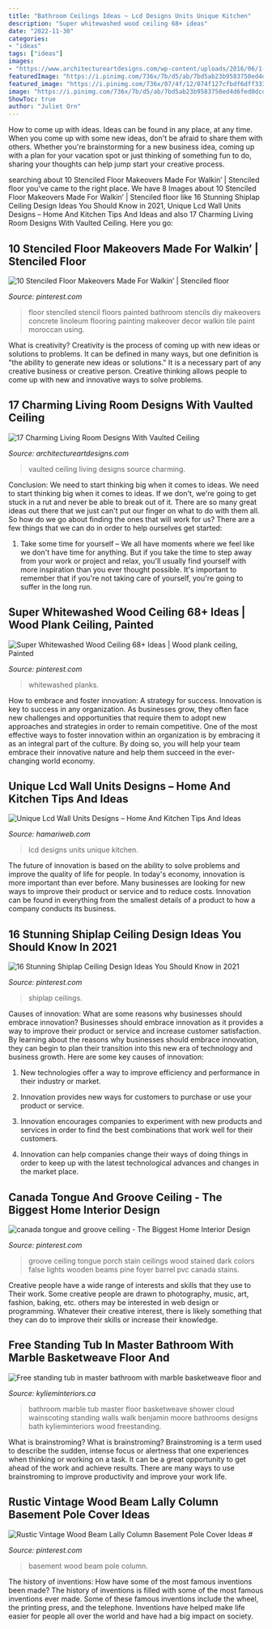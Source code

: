 ```yaml
---
title: "Bathroom Ceilings Ideas ~ Lcd Designs Units Unique Kitchen"
description: "Super whitewashed wood ceiling 68+ ideas"
date: "2022-11-30"
categories:
- "ideas"
tags: ["ideas"]
images:
- "https://www.architectureartdesigns.com/wp-content/uploads/2016/06/1-16.jpg"
featuredImage: "https://i.pinimg.com/736x/7b/d5/ab/7bd5ab23b9583750ed4d6fed0dcd9502.jpg"
featured_image: "https://i.pinimg.com/736x/07/4f/12/074f127cfbdf6dff333883a23edadb65.jpg"
image: "https://i.pinimg.com/736x/7b/d5/ab/7bd5ab23b9583750ed4d6fed0dcd9502.jpg"
ShowToc: true
author: "Juliet Orn"
---
```



How to come up with ideas.
Ideas can be found in any place, at any time. When you come up with some new ideas, don't be afraid to share them with others. Whether you're brainstorming for a new business idea, coming up with a plan for your vacation spot or just thinking of something fun to do, sharing your thoughts can help jump start your creative process.

	

		
searching about 10 Stenciled Floor Makeovers Made For Walkin’ | Stenciled floor you've came to the right place. We have 8 Images about 10 Stenciled Floor Makeovers Made For Walkin’ | Stenciled floor like 16 Stunning Shiplap Ceiling Design Ideas You Should Know in 2021, Unique Lcd Wall Units Designs – Home And Kitchen Tips And Ideas and also 17 Charming Living Room Designs With Vaulted Ceiling. Here you go:
		
    
## 10 Stenciled Floor Makeovers Made For Walkin’ | Stenciled Floor

<img loading=lazy src="https://i.pinimg.com/736x/5b/83/70/5b83703a3f6abd6d8a05625b9dfbbd38--stenciled-floor-floor-stencil.jpg" onerror="this.onerror=null;this.src='https://tse3.mm.bing.net/th?id=OIP.dFs6dmMhUMjOnGlmSx_fHAHaJ6&amp;pid=15.1';" alt="10 Stenciled Floor Makeovers Made For Walkin’ | Stenciled floor">

_Source: pinterest.com_

>floor stenciled stencil floors painted bathroom stencils diy makeovers concrete linoleum flooring painting makeover decor walkin tile paint moroccan using. 

	

What is creativity?
Creativity is the process of coming up with new ideas or solutions to problems. It can be defined in many ways, but one definition is "the ability to generate new ideas or solutions." It is a necessary part of any creative business or creative person. Creative thinking allows people to come up with new and innovative ways to solve problems.

    
## 17 Charming Living Room Designs With Vaulted Ceiling

<img loading=lazy src="https://www.architectureartdesigns.com/wp-content/uploads/2016/06/1-16.jpg" onerror="this.onerror=null;this.src='https://tse2.mm.bing.net/th?id=OIP.lbndGVBOIkhHKfiaXYYOEAHaJt&amp;pid=15.1';" alt="17 Charming Living Room Designs With Vaulted Ceiling">

_Source: architectureartdesigns.com_

>vaulted ceiling living designs source charming. 

	

Conclusion: We need to start thinking big when it comes to ideas.
We need to start thinking big when it comes to ideas. If we don't, we're going to get stuck in a rut and never be able to break out of it. There are so many great ideas out there that we just can't put our finger on what to do with them all. So how do we go about finding the ones that will work for us? There are a few things that we can do in order to help ourselves get started: 
1) Take some time for yourself – We all have moments where we feel like we don't have time for anything. But if you take the time to step away from your work or project and relax, you'll usually find yourself with more inspiration than you ever thought possible. It's important to remember that if you're not taking care of yourself, you're going to suffer in the long run.

    
## Super Whitewashed Wood Ceiling 68+ Ideas | Wood Plank Ceiling, Painted

<img loading=lazy src="https://i.pinimg.com/736x/e5/e4/af/e5e4afe407951e285136cc6972bd4faf.jpg" onerror="this.onerror=null;this.src='https://tse4.mm.bing.net/th?id=OIP.nxRnC9FRgw_CxaS4W-K94gAAAA&amp;pid=15.1';" alt="Super Whitewashed Wood Ceiling 68+ Ideas | Wood plank ceiling, Painted">

_Source: pinterest.com_

>whitewashed planks. 

	

How to embrace and foster innovation: A strategy for success.
Innovation is key to success in any organization. As businesses grow, they often face new challenges and opportunities that require them to adopt new approaches and strategies in order to remain competitive. One of the most effective ways to foster innovation within an organization is by embracing it as an integral part of the culture. By doing so, you will help your team embrace their innovative nature and help them succeed in the ever-changing world economy.

    
## Unique Lcd Wall Units Designs – Home And Kitchen Tips And Ideas

<img loading=lazy src="https://hamariweb.com/women-corner/featuredimage/4458_17876.jpeg" onerror="this.onerror=null;this.src='https://tse4.mm.bing.net/th?id=OIP.1t2Eab3DI97XuFWRwfdgcgHaEf&amp;pid=15.1';" alt="Unique Lcd Wall Units Designs – Home And Kitchen Tips And Ideas">

_Source: hamariweb.com_

>lcd designs units unique kitchen. 

	

The future of innovation is based on the ability to solve problems and improve the quality of life for people. In today's economy, innovation is more important than ever before. Many businesses are looking for new ways to improve their product or service and to reduce costs. Innovation can be found in everything from the smallest details of a product to how a company conducts its business.

    
## 16 Stunning Shiplap Ceiling Design Ideas You Should Know In 2021

<img loading=lazy src="https://i.pinimg.com/736x/07/4f/12/074f127cfbdf6dff333883a23edadb65.jpg" onerror="this.onerror=null;this.src='https://tse1.mm.bing.net/th?id=OIP.TSyqEawZkEU45Dsh7UWJdgHaLH&amp;pid=15.1';" alt="16 Stunning Shiplap Ceiling Design Ideas You Should Know in 2021">

_Source: pinterest.com_

>shiplap ceilings. 

	

Causes of innovation: What are some reasons why businesses should embrace innovation?
Businesses should embrace innovation as it provides a way to improve their product or service and increase customer satisfaction. By learning about the reasons why businesses should embrace innovation, they can begin to plan their transition into this new era of technology and business growth. Here are some key causes of innovation:
1. New technologies offer a way to improve efficiency and performance in their industry or market.

2. Innovation provides new ways for customers to purchase or use your product or service.

3. Innovation encourages companies to experiment with new products and services in order to find the best combinations that work well for their customers.

4. Innovation can help companies change their ways of doing things in order to keep up with the latest technological advances and changes in the market place.


    
## Canada Tongue And Groove Ceiling - The Biggest Home Interior Design

<img loading=lazy src="https://i.pinimg.com/736x/63/51/b6/6351b6ab1d02e49800f74afa34390a0a--porch-ceiling-tongue-and-groove-ceiling-porch.jpg" onerror="this.onerror=null;this.src='https://tse4.mm.bing.net/th?id=OIP.fEusE-2KpREefLEMYIaPyQHaKA&amp;pid=15.1';" alt="canada tongue and groove ceiling - The Biggest Home Interior Design">

_Source: pinterest.com_

>groove ceiling tongue porch stain ceilings wood stained dark colors false lights wooden beams pine foyer barrel pvc canada stains. 

	

Creative people have a wide range of interests and skills that they use to Their work. Some creative people are drawn to photography, music, art, fashion, baking, etc. others may be interested in web design or programming. Whatever their creative interest, there is likely something that they can do to improve their skills or increase their knowledge.

    
## Free Standing Tub In Master Bathroom With Marble Basketweave Floor And

<img loading=lazy src="https://www.kylieminteriors.ca/wp-content/uploads/2013/01/Free-standing-tub-in-master-bathroom-with-marble-basketweave-floor-and-walk-in-shower.-Cloud-White-walls-and-wainscoting-683x1024.jpg" onerror="this.onerror=null;this.src='https://tse1.mm.bing.net/th?id=OIP.lArhqpYuL0YR9yb_VaC96AHaLG&amp;pid=15.1';" alt="Free standing tub in master bathroom with marble basketweave floor and">

_Source: kylieminteriors.ca_

>bathroom marble tub master floor basketweave shower cloud wainscoting standing walls walk benjamin moore bathrooms designs bath kylieminteriors wood freestanding. 

	

What is brainstroming?
What is brainstroming? Brainstroming is a term used to describe the sudden, intense focus or alertness that one experiences when thinking or working on a task. It can be a great opportunity to get ahead of the work and achieve results. There are many ways to use brainstroming to improve productivity and improve your work life.

    
## Rustic Vintage Wood Beam Lally Column Basement Pole Cover Ideas #

<img loading=lazy src="https://i.pinimg.com/736x/7b/d5/ab/7bd5ab23b9583750ed4d6fed0dcd9502.jpg" onerror="this.onerror=null;this.src='https://tse1.mm.bing.net/th?id=OIP.lB7pPDwHefau5iZOSkKbOQAAAA&amp;pid=15.1';" alt="Rustic Vintage Wood Beam Lally Column Basement Pole Cover Ideas #">

_Source: pinterest.com_

>basement wood beam pole column. 

	

The history of inventions: How have some of the most famous inventions been made?
The history of inventions is filled with some of the most famous inventions ever made. Some of these famous inventions include the wheel, the printing press, and the telephone. Inventions have helped make life easier for people all over the world and have had a big impact on society.

